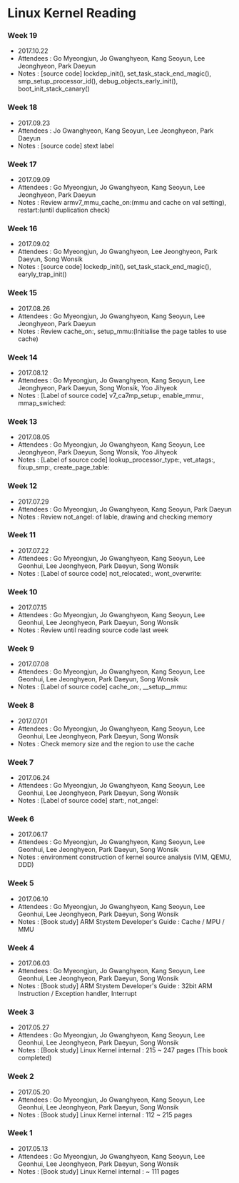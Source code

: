 # Linux Kernel Reading

### Week 19
- 2017.10.22
- Attendees : Go Myeongjun, Jo Gwanghyeon, Kang Seoyun, Lee Jeonghyeon, Park Daeyun
- Notes : [source code] lockdep_init(), set_task_stack_end_magic(), smp_setup_processor_id(), debug_objects_early_init(), boot_init_stack_canary()

### Week 18
- 2017.09.23
- Attendees : Jo Gwanghyeon, Kang Seoyun, Lee Jeonghyeon, Park Daeyun
- Notes : [source code] stext label

### Week 17
- 2017.09.09
- Attendees : Go Myeongjun, Jo Gwanghyeon, Kang Seoyun, Lee Jeonghyeon, Park Daeyun
- Notes : Review armv7_mmu_cache_on:(mmu and cache on val setting), restart:(until duplication check)

### Week 16
- 2017.09.02
- Attendees : Go Myeongjun, Jo Gwanghyeon, Lee Jeonghyeon, Park Daeyun, Song Wonsik
- Notes : [source code] lockedp_init(), set_task_stack_end_magic(), earyly_trap_init() 

### Week 15
- 2017.08.26
- Attendees : Go Myeongjun, Jo Gwanghyeon, Kang Seoyun, Lee Jeonghyeon, Park Daeyun
- Notes : Review cache_on:, setup_mmu:(Initialise the page tables to use cache)

### Week 14
- 2017.08.12
- Attendees : Go Myeongjun, Jo Gwanghyeon, Kang Seoyun, Lee Jeonghyeon, Park Daeyun, Song Wonsik, Yoo Jihyeok
- Notes : [Label of source code] v7_ca7mp_setup:, enable_mmu:, mmap_swiched:

### Week 13
- 2017.08.05
- Attendees : Go Myeongjun, Jo Gwanghyeon, Kang Seoyun, Lee Jeonghyeon, Park Daeyun, Song Wonsik, Yoo Jihyeok
- Notes : [Label of source code] lookup_processor_type:, vet_atags:, fixup_smp:, create_page_table:

### Week 12
- 2017.07.29
- Attendees : Go Myeongjun, Jo Gwanghyeon, Kang Seoyun, Park Daeyun
- Notes : Review not_angel: of lable, drawing and checking memory

### Week 11
- 2017.07.22
- Attendees : Go Myeongjun, Jo Gwanghyeon, Kang Seoyun, Lee Geonhui, Lee Jeonghyeon, Park Daeyun, Song Wonsik
- Notes : [Label of source code] not_relocated:, wont_overwrite:

### Week 10
- 2017.07.15
- Attendees : Go Myeongjun, Jo Gwanghyeon, Kang Seoyun, Lee Geonhui, Lee Jeonghyeon, Park Daeyun, Song Wonsik
- Notes : Review until reading source code last week

### Week 9
- 2017.07.08
- Attendees : Go Myeongjun, Jo Gwanghyeon, Kang Seoyun, Lee Geonhui, Lee Jeonghyeon, Park Daeyun, Song Wonsik
- Notes : [Label of source code] cache_on:, __setup__mmu:

### Week 8
- 2017.07.01
- Attendees : Go Myeongjun, Jo Gwanghyeon, Kang Seoyun, Lee Geonhui, Lee Jeonghyeon, Park Daeyun, Song Wonsik
- Notes : Check memory size and the region to use the cache

### Week 7
- 2017.06.24
- Attendees : Go Myeongjun, Jo Gwanghyeon, Kang Seoyun, Lee Geonhui, Lee Jeonghyeon, Park Daeyun, Song Wonsik
- Notes : [Label of source code] start:, not_angel:

### Week 6
- 2017.06.17
- Attendees : Go Myeongjun, Jo Gwanghyeon, Kang Seoyun, Lee Geonhui, Lee Jeonghyeon, Park Daeyun, Song Wonsik
- Notes : environment construction of kernel source analysis (VIM, QEMU, DDD)

### Week 5
- 2017.06.10
- Attendees : Go Myeongjun, Jo Gwanghyeon, Kang Seoyun, Lee Geonhui, Lee Jeonghyeon, Park Daeyun, Song Wonsik
- Notes : [Book study] ARM Stystem Developer's Guide : Cache / MPU / MMU

### Week 4
- 2017.06.03
- Attendees : Go Myeongjun, Jo Gwanghyeon, Kang Seoyun, Lee Geonhui, Lee Jeonghyeon, Park Daeyun, Song Wonsik
- Notes : [Book study] ARM Stystem Developer's Guide : 32bit ARM Instruction / Exception handler, Interrupt

### Week 3
- 2017.05.27
- Attendees : Go Myeongjun, Jo Gwanghyeon, Kang Seoyun, Lee Geonhui, Lee Jeonghyeon, Park Daeyun, Song Wonsik
- Notes : [Book study] Linux Kernel internal : 215 ~ 247 pages (This book completed)

### Week 2
- 2017.05.20
- Attendees : Go Myeongjun, Jo Gwanghyeon, Kang Seoyun, Lee Geonhui, Lee Jeonghyeon, Park Daeyun, Song Wonsik
- Notes : [Book study] Linux Kernel internal : 112 ~ 215 pages

### Week 1
- 2017.05.13
- Attendees : Go Myeongjun, Jo Gwanghyeon, Kang Seoyun, Lee Geonhui, Lee Jeonghyeon, Park Daeyun, Song Wonsik
- Notes : [Book study] Linux Kernel internal : ~ 111 pages
